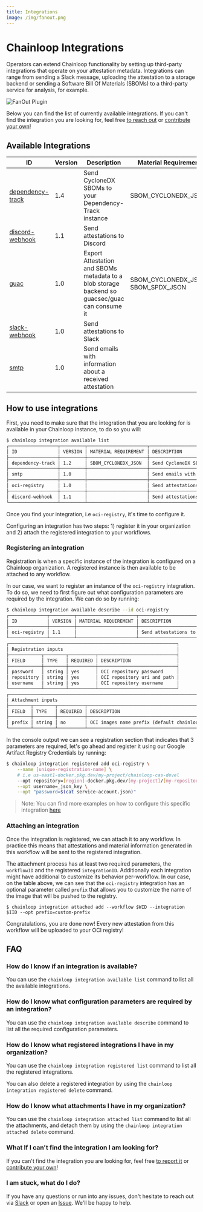 ```yaml
---
title: Integrations
image: /img/fanout.png
---
```


# Chainloop Integrations

Operators can extend Chainloop functionality by setting up third-party integrations that operate on your attestation metadata. Integrations can range from sending a Slack message, uploading the attestation to a storage backend or sending a Software Bill Of Materials (SBOMs) to a third-party service for analysis, for example.

![FanOut Plugin](/img/fanout.png)

Below you can find the list of currently available integrations. If you can't find the integration you are looking for, feel free [to reach out](https://github.com/chainloop-dev/chainloop/issues) or [contribute your own](https://github.com/chainloop-dev/chainloop/blob/main/app/controlplane/plugins/README.md)!

## Available Integrations

| ID | Version | Description | Material Requirement |
| --- | --- | --- | --- |
| [dependency-track](https://github.com/chainloop-dev/chainloop/blob/main/app/controlplane/plugins/core/dependency-track/v1/README.md) | 1.4 | Send CycloneDX SBOMs to your Dependency-Track instance | SBOM_CYCLONEDX_JSON |
| [discord-webhook](https://github.com/chainloop-dev/chainloop/blob/main/app/controlplane/plugins/core/discord-webhook/v1/README.md) | 1.1 | Send attestations to Discord |  |
| [guac](https://github.com/chainloop-dev/chainloop/blob/main/app/controlplane/plugins/core/guac/v1/README.md) | 1.0 | Export Attestation and SBOMs metadata to a blob storage backend so guacsec/guac can consume it | SBOM_CYCLONEDX_JSON, SBOM_SPDX_JSON |
| [slack-webhook](https://github.com/chainloop-dev/chainloop/blob/main/app/controlplane/plugins/core/slack-webhook/v1/README.md) | 1.0 | Send attestations to Slack |  |
| [smtp](https://github.com/chainloop-dev/chainloop/blob/main/app/controlplane/plugins/core/smtp/v1/README.md) | 1.0 | Send emails with information about a received attestation |  |

## How to use integrations

First, you need to make sure that the integration that you are looking for is available in your Chainloop instance, to do so you will:

```sh
$ chainloop integration available list
┌──────────────────┬─────────┬──────────────────────┬───────────────────────────────────────────────────────────┐
│ ID               │ VERSION │ MATERIAL REQUIREMENT │ DESCRIPTION                                               │
├──────────────────┼─────────┼──────────────────────┼───────────────────────────────────────────────────────────┤
│ dependency-track │ 1.2     │ SBOM_CYCLONEDX_JSON  │ Send CycloneDX SBOMs to your Dependency-Track instance    │
├──────────────────┼─────────┼──────────────────────┼───────────────────────────────────────────────────────────┤
│ smtp             │ 1.0     │                      │ Send emails with information about a received attestation │
├──────────────────┼─────────┼──────────────────────┼───────────────────────────────────────────────────────────┤
│ oci-registry     │ 1.0     │                      │ Send attestations to a compatible OCI registry            │
├──────────────────┼─────────┼──────────────────────┼───────────────────────────────────────────────────────────┤
│ discord-webhook  │ 1.1     │                      │ Send attestations to Discord                              │
└──────────────────┴─────────┴──────────────────────┴───────────────────────────────────────────────────────────┘
```

Once you find your integration, i.e `oci-registry`, it's time to configure it.

Configuring an integration has two steps: 1) register it in your organization and 2) attach the registered integration to your workflows.

### Registering an integration

Registration is when a specific instance of the integration is configured on a Chainloop organization. A registered instance is then available to be attached to any workflow.

In our case, we want to register an instance of the `oci-registry` integration. To do so, we need to first figure out what configuration parameters are required by the integration. We can do so by running:

```sh
$ chainloop integration available describe --id oci-registry
┌──────────────┬─────────┬──────────────────────┬────────────────────────────────────────────────┐
│ ID           │ VERSION │ MATERIAL REQUIREMENT │ DESCRIPTION                                    │
├──────────────┼─────────┼──────────────────────┼────────────────────────────────────────────────┤
│ oci-registry │ 1.1     │                      │ Send attestations to a compatible OCI registry │
└──────────────┴─────────┴──────────────────────┴────────────────────────────────────────────────┘
┌──────────────────────────────────────────────────────────────┐
│ Registration inputs                                          │
├────────────┬────────┬──────────┬─────────────────────────────┤
│ FIELD      │ TYPE   │ REQUIRED │ DESCRIPTION                 │
├────────────┼────────┼──────────┼─────────────────────────────┤
│ password   │ string │ yes      │ OCI repository password     │
│ repository │ string │ yes      │ OCI repository uri and path │
│ username   │ string │ yes      │ OCI repository username     │
└────────────┴────────┴──────────┴─────────────────────────────┘
┌─────────────────────────────────────────────────────────────────────────┐
│ Attachment inputs                                                       │
├────────┬────────┬──────────┬────────────────────────────────────────────┤
│ FIELD  │ TYPE   │ REQUIRED │ DESCRIPTION                                │
├────────┼────────┼──────────┼────────────────────────────────────────────┤
│ prefix │ string │ no       │ OCI images name prefix (default chainloop) │
└────────┴────────┴──────────┴────────────────────────────────────────────┘
```

In the console output we can see a registration section that indicates that 3 parameters are required, let's go ahead and register it using our Google Artifact Registry Credentials by running:

```sh
$ chainloop integration registered add oci-registry \
    --name [unique-registration-name] \
    # i.e us-east1-docker.pkg.dev/my-project/chainloop-cas-devel
    --opt repository=[region]-docker.pkg.dev/[my-project]/[my-repository] \
    --opt username=_json_key \
    --opt "password=$(cat service-account.json)"
```

> Note: You can find more examples on how to configure this specific integration [here](https://github.com/chainloop-dev/chainloop/tree/main/app/controlplane/plugins/core/oci-registry/v1)

### Attaching an integration

Once the integration is registered, we can attach it to any workflow. In practice this means that attestations and material information generated in this workflow will be sent to the registered integration.

The attachment process has at least two required parameters, the `workflowID` and the registered `integrationID`. Additionally each integration might have additional to customize its behavior per-workflow. In our case, on the table above, we can see that the `oci-registry` integration has an optional parameter called `prefix` that allows you to customize the name of the image that will be pushed to the registry. 

```console 
$ chainloop integration attached add --workflow $WID --integration $IID --opt prefix=custom-prefix
```

Congratulations, you are done now! Every new attestation from this workflow will be uploaded to your OCI registry!

## FAQ

### How do I know if an integration is available?

You can use the `chainloop integration available list` command to list all the available integrations.

### How do I know what configuration parameters are required by an integration?

You can use the `chainloop integration available describe` command to list all the required configuration parameters.

### How do I know what registered integrations I have in my organization?

You can use the `chainloop integration registered list` command to list all the registered integrations.

You can also delete a registered integration by using the `chainloop integration registered delete` command.

### How do I know what attachments I have in my organization?

You can use the `chainloop integration attached list` command to list all the attachments, and detach them by using the `chainloop integration attached delete` command.

### What If I can't find the integration I am looking for?

If you can't find the integration you are looking for, feel free [to report it](https://github.com/chainloop-dev/chainloop/issues) or [contribute your own](https://github.com/chainloop-dev/chainloop/blob/main/app/controlplane/plugins/README.md)!

### I am stuck, what do I do?

If you have any questions or run into any issues, don't hesitate to reach out via [Slack](https://join.slack.com/t/chainloop-community/shared_invite/zt-2k34dvx3r-u85uGP_KiLC6ic5Wy4aRnQ) or open an [Issue](https://github.com/chainloop-dev/chainloop/issues/new). We'll be happy to help.
